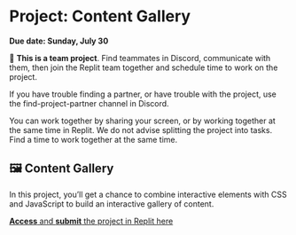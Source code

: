 # Project: Content Gallery

<!-- COURSE START TODO: Adjust Due Date -->
**Due date: Sunday, July 30**

<aside>

👥 **This is a team project**. Find teammates in Discord, communicate with them,
then join the Replit team together and schedule time to work on the project.

If you have trouble finding a partner, or have trouble with the project, use the
find-project-partner channel in Discord.

You can work together by sharing your screen, or by working together at the same time in Replit. We do not advise splitting the project into tasks. Find a time to work together at the same time.

</aside>

## 🖼️ Content Gallery

In this project, you’ll get a chance to combine interactive elements with CSS and JavaScript to build an interactive gallery of content.

<!-- COURSE START TODO: Adjust Replit link -->
[**Access** and **submit** the project in Replit here](https://replit.com/team/tk9-wf/Content-Gallery)

